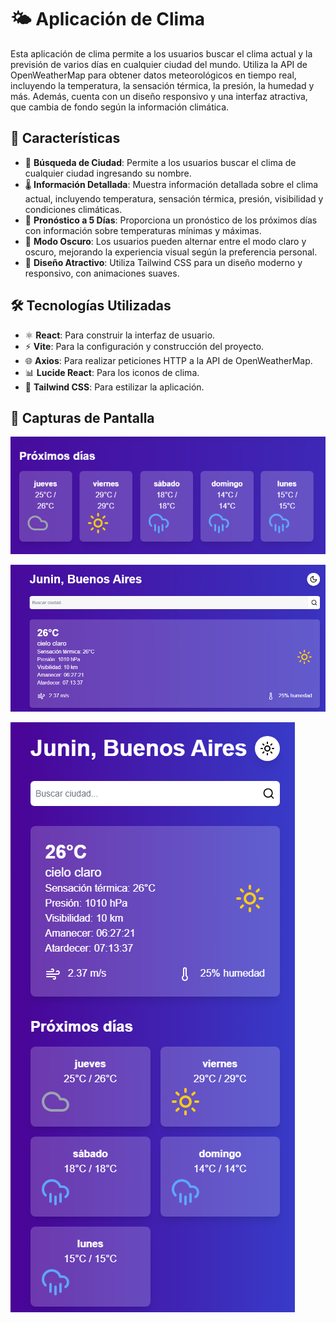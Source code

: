 # 🌤️ Aplicación de Clima

Esta aplicación de clima permite a los usuarios buscar el clima actual y la previsión de varios días en cualquier ciudad del mundo. Utiliza la API de OpenWeatherMap para obtener datos meteorológicos en tiempo real, incluyendo la temperatura, la sensación térmica, la presión, la humedad y más. Además, cuenta con un diseño responsivo y una interfaz atractiva, que cambia de fondo según la información climática.

## 🌟 Características

- 🌆 **Búsqueda de Ciudad**: Permite a los usuarios buscar el clima de cualquier ciudad ingresando su nombre.
- 🌡️ **Información Detallada**: Muestra información detallada sobre el clima actual, incluyendo temperatura, sensación térmica, presión, visibilidad y condiciones climáticas.
- 📅 **Pronóstico a 5 Días**: Proporciona un pronóstico de los próximos días con información sobre temperaturas mínimas y máximas.
- 🌙 **Modo Oscuro**: Los usuarios pueden alternar entre el modo claro y oscuro, mejorando la experiencia visual según la preferencia personal.
- 🎨 **Diseño Atractivo**: Utiliza Tailwind CSS para un diseño moderno y responsivo, con animaciones suaves.

## 🛠️ Tecnologías Utilizadas

- ⚛️ **React**: Para construir la interfaz de usuario.
- ⚡ **Vite**: Para la configuración y construcción del proyecto.
- 🌐 **Axios**: Para realizar peticiones HTTP a la API de OpenWeatherMap.
- 📊 **Lucide React**: Para los iconos de clima.
- 🎨 **Tailwind CSS**: Para estilizar la aplicación.

## 📸 Capturas de Pantalla

![P1](public/Clima-Junin-1.png)


![P2](public/Clima-Junin-2.png)

![P2](public/Clima-Junin-3.png)

